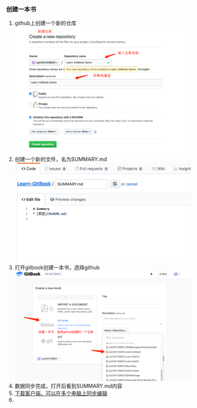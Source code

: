 ### 创建一本书

1. github上创建一个新的仓库
![](/assets/QQ20180224-174702@2x.png)
2. 创建一个新的文件，名为SUMMARY.md
![](/assets/QQ20180224-175125@2x.png)
3. 打开gitbook创建一本书，选择github
![](/assets/QQ20180224-172034@2x.png)
4. 数据同步完成，打开后看到SUMMARY.md内容
5. [下载客户端，可以在多个电脑上同步编辑](https://www.gitbook.com/editor)
6. 